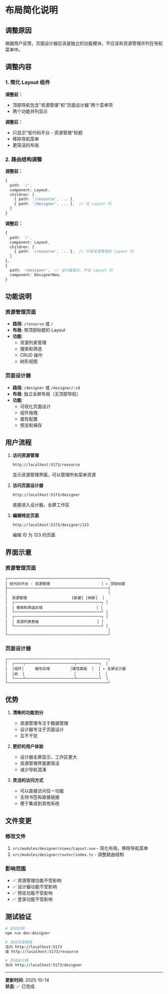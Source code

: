 # 布局简化说明

## 调整原因

根据用户反馈，页面设计器应该是独立的功能模块，不应该和资源管理并列在导航菜单中。

## 调整内容

### 1. 简化 Layout 组件

**调整前：**

- 顶部导航包含"资源管理"和"页面设计器"两个菜单项
- 两个功能并列显示

**调整后：**

- 只显示"低代码平台 - 资源管理"标题
- 移除导航菜单
- 更简洁的布局

### 2. 路由结构调整

**调整前：**

```typescript
{
  path: '/',
  component: Layout,
  children: [
    { path: '/resource', ... },
    { path: '/designer', ... },  // 在 Layout 内
  ]
}
```

**调整后：**

```typescript
{
  path: '/',
  component: Layout,
  children: [
    { path: '/resource', ... },  // 只有资源管理在 Layout 内
  ]
},
{
  path: '/designer',  // 设计器独立，不在 Layout 内
  component: DesignerNew,
}
```

## 功能说明

### 资源管理页面

- **路径**: `/resource` 或 `/`
- **布局**: 带顶部标题的 Layout
- **功能**:
  - 资源列表管理
  - 搜索和筛选
  - CRUD 操作
  - 树形视图

### 页面设计器

- **路径**: `/designer` 或 `/designer/:id`
- **布局**: 独立全屏布局（无顶部导航）
- **功能**:
  - 可视化页面设计
  - 组件拖拽
  - 属性配置
  - 预览和保存

## 用户流程

1. **访问资源管理**

   ```
   http://localhost:5173/resource
   ```

   显示资源管理界面，可以管理所有菜单资源

2. **访问页面设计器**

   ```
   http://localhost:5173/designer
   ```

   直接进入设计器，全屏工作区

3. **编辑特定页面**
   ```
   http://localhost:5173/designer/123
   ```
   编辑 ID 为 123 的页面

## 界面示意

### 资源管理页面

```
┌─────────────────────────────────────────────┐
│ 低代码平台 - 资源管理                       │ ← 顶部标题
├─────────────────────────────────────────────┤
│                                             │
│  资源管理                    [新建] [刷新]  │
│  ┌───────────────────────────────────────┐ │
│  │ 搜索和筛选区域                        │ │
│  └───────────────────────────────────────┘ │
│  ┌───────────────────────────────────────┐ │
│  │ 资源列表表格                          │ │
│  └───────────────────────────────────────┘ │
│                                             │
└─────────────────────────────────────────────┘
```

### 页面设计器

```
┌─────────────────────────────────────────────┐
│  ┌────┬──────────────────────┬──────────┐  │
│  │组件│     画布区域         │属性面板  │  │ ← 全屏设计器
│  │树  │                      │          │  │
│  └────┴──────────────────────┴──────────┘  │
└─────────────────────────────────────────────┘
```

## 优势

1. **清晰的功能划分**

   - 资源管理专注于数据管理
   - 设计器专注于页面设计
   - 互不干扰

2. **更好的用户体验**

   - 设计器全屏显示，工作区更大
   - 资源管理界面更简洁
   - 减少导航混淆

3. **灵活的访问方式**
   - 可以直接访问任一功能
   - 支持书签和直接链接
   - 便于集成到其他系统

## 文件变更

### 修改文件

1. `src/modules/designer/views/Layout.vue` - 简化布局，移除导航菜单
2. `src/modules/designer/router/index.ts` - 调整路由结构

### 影响范围

- ✅ 资源管理功能不受影响
- ✅ 设计器功能不受影响
- ✅ 预览功能不受影响
- ✅ 登录功能不受影响

## 测试验证

```bash
# 启动应用
npm run dev:designer

# 测试资源管理
访问 http://localhost:5173
或 http://localhost:5173/resource

# 测试设计器
访问 http://localhost:5173/designer
```

---

**更新时间**: 2025-10-14  
**状态**: ✅ 已完成
